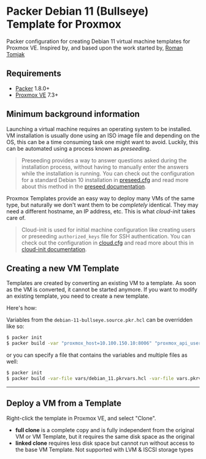 # Packer Debian 11 (Bullseye) Template for Proxmox

Packer configuration for creating Debian 11 virtual machine templates for Proxmox VE. Inspired by, and based upon the work started by, [Roman Tomjak](https://github.com/romantomjak/packer-proxmox-template)

## Requirements

- [Packer](https://www.packer.io/downloads) 1.8.0+
- [Proxmox VE](https://www.proxmox.com/en/proxmox-ve) 7.3+

## Minimum background information

Launching a virtual machine requires an operating system to be installed. VM installation is usually done using an ISO image file and depending on the OS, this can be a time consuming task one might want to avoid. Luckily, this can be automated using a process known as _preseeding_.

> Preseeding provides a way to answer questions asked during the installation process, without having to manually enter the answers while the installation is running. You can check out the configuration for a standard Debian 10 installation in [preseed.cfg](http/preseed.cfg) and read more about this method in the [preseed documentation](https://wiki.debian.org/DebianInstaller/Preseed).

Proxmox Templates provide an easy way to deploy many VMs of the same type, but naturally we don't want them to be _completely_ identical. They may need a different hostname, an IP address, etc. This is what _cloud-init_ takes care of.

> Cloud-init is used for initial machine configuration like creating users or preseeding `authorized_keys` file for SSH authentication. You can check out the configuration in [cloud.cfg](http/cloud.cfg) and read more about this in [cloud-init documentation](https://cloudinit.readthedocs.io/en/latest/).

## Creating a new VM Template

Templates are created by converting an existing VM to a template. As soon as the VM is converted, it cannot be started anymore. If you want to modify an existing template, you need to create a new template.

Here's how:

Variables from the `debian-11-bullseye.source.pkr.hcl` can be overridden like so:

```sh
$ packer init
$ packer build -var "proxmox_host=10.100.150.10:8006" "proxmox_api_user=<<NOTAREALUSER>>" "proxmox_api_password=<<NOTAREALPASSWORD>>" .
```

or you can specify a file that contains the variables and multiple files as well:

```sh
$ packer init
$ packer build -var-file vars/debian_11.pkrvars.hcl -var-file vars.pkrvars.hcl.sample .
```

---

## Deploy a VM from a Template

Right-click the template in Proxmox VE, and select "Clone".

- **full clone** is a complete copy and is fully independent from the original VM or VM Template, but it requires the same disk space as the original
- **linked clone** requires less disk space but cannot run without access to the base VM Template. Not supported with LVM & ISCSI storage types
